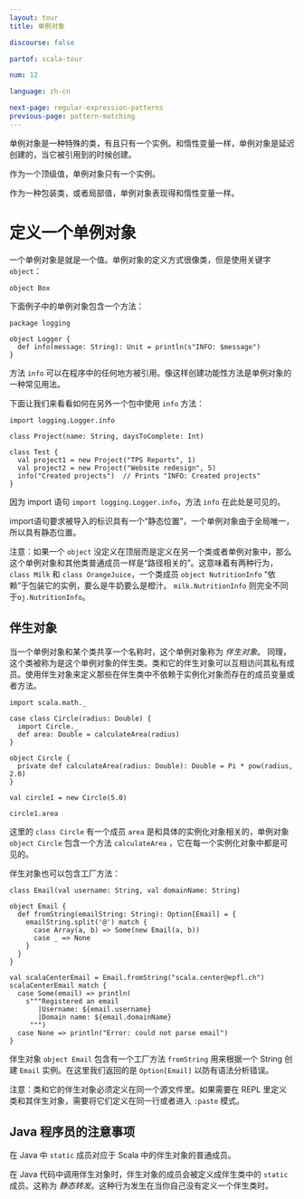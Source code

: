 ```yaml
---
layout: tour
title: 单例对象

discourse: false

partof: scala-tour

num: 12

language: zh-cn

next-page: regular-expression-patterns
previous-page: pattern-matching
---
```


单例对象是一种特殊的类，有且只有一个实例。和惰性变量一样，单例对象是延迟创建的，当它被引用到的时候创建。

作为一个顶级值，单例对象只有一个实例。

作为一种包装类，或者局部值，单例对象表现得和惰性变量一样。

# 定义一个单例对象
一个单例对象是就是一个值。单例对象的定义方式很像类，但是使用关键字 `object`：
```tut
object Box
```

下面例子中的单例对象包含一个方法：
```
package logging

object Logger {
  def info(message: String): Unit = println(s"INFO: $message")
}
```
方法 `info` 可以在程序中的任何地方被引用。像这样创建功能性方法是单例对象的一种常见用法。 

下面让我们来看看如何在另外一个包中使用 `info` 方法：

```
import logging.Logger.info

class Project(name: String, daysToComplete: Int)

class Test {
  val project1 = new Project("TPS Reports", 1)
  val project2 = new Project("Website redesign", 5)
  info("Created projects")  // Prints "INFO: Created projects"
}
```

因为 import 语句 `import logging.Logger.info`，方法 `info` 在此处是可见的。

import语句要求被导入的标识具有一个“静态位置”，一个单例对象由于全局唯一，所以具有静态位置。

注意：如果一个 `object` 没定义在顶层而是定义在另一个类或者单例对象中，那么这个单例对象和其他类普通成员一样是“路径相关的”。这意味着有两种行为，`class Milk` 和 `class OrangeJuice`，一个类成员 `object NutritionInfo` “依赖”于包装它的实例，要么是牛奶要么是橙汁。 `milk.NutritionInfo` 则完全不同于`oj.NutritionInfo`。

## 伴生对象

当一个单例对象和某个类共享一个名称时，这个单例对象称为 _伴生对象_。 同理，这个类被称为是这个单例对象的伴生类。类和它的伴生对象可以互相访问其私有成员。使用伴生对象来定义那些在伴生类中不依赖于实例化对象而存在的成员变量或者方法。
```
import scala.math._

case class Circle(radius: Double) {
  import Circle._
  def area: Double = calculateArea(radius)
}

object Circle {
  private def calculateArea(radius: Double): Double = Pi * pow(radius, 2.0)
}

val circle1 = new Circle(5.0)

circle1.area
```

这里的 `class Circle` 有一个成员 `area` 是和具体的实例化对象相关的，单例对象 `object Circle` 包含一个方法 `calculateArea` ，它在每一个实例化对象中都是可见的。

伴生对象也可以包含工厂方法：
```tut
class Email(val username: String, val domainName: String)

object Email {
  def fromString(emailString: String): Option[Email] = {
    emailString.split('@') match {
      case Array(a, b) => Some(new Email(a, b))
      case _ => None
    }
  }
}

val scalaCenterEmail = Email.fromString("scala.center@epfl.ch")
scalaCenterEmail match {
  case Some(email) => println(
    s"""Registered an email
       |Username: ${email.username}
       |Domain name: ${email.domainName}
     """)
  case None => println("Error: could not parse email")
}
```
伴生对象 `object Email` 包含有一个工厂方法 `fromString` 用来根据一个 String 创建 `Email` 实例。在这里我们返回的是 `Option[Email]` 以防有语法分析错误。

注意：类和它的伴生对象必须定义在同一个源文件里。如果需要在 REPL 里定义类和其伴生对象，需要将它们定义在同一行或者进入 `:paste` 模式。

## Java 程序员的注意事项 ##

在 Java 中 `static` 成员对应于 Scala 中的伴生对象的普通成员。

在 Java 代码中调用伴生对象时，伴生对象的成员会被定义成伴生类中的 `static` 成员。这称为 _静态转发_。这种行为发生在当你自己没有定义一个伴生类时。
